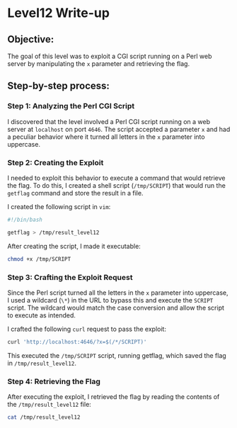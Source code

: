 # Level12 Write-up

## Objective:

The goal of this level was to exploit a CGI script running on a Perl web server by manipulating the `x` parameter and retrieving the flag.

## Step-by-step process:

### Step 1: Analyzing the Perl CGI Script

I discovered that the level involved a Perl CGI script running on a web server at `localhost` on port `4646`. The script accepted a parameter `x` and had a peculiar behavior where it turned all letters in the `x` parameter into uppercase.

### Step 2: Creating the Exploit

I needed to exploit this behavior to execute a command that would retrieve the flag. To do this, I created a shell script (`/tmp/SCRIPT`) that would run the `getflag` command and store the result in a file.

I created the following script in `vim`:

```bash
#!/bin/bash

getflag > /tmp/result_level12
```

After creating the script, I made it executable:

```bash
chmod +x /tmp/SCRIPT
```

### Step 3: Crafting the Exploit Request

Since the Perl script turned all the letters in the `x` parameter into uppercase, I used a wildcard (`\*`) in the URL to bypass this and execute the `SCRIPT` script. The wildcard would match the case conversion and allow the script to execute as intended.

I crafted the following `curl` request to pass the exploit:

```bash
curl 'http://localhost:4646/?x=$(/*/SCRIPT)'
```

This executed the `/tmp/SCRIPT` script, running getflag, which saved the flag in `/tmp/result_level12`.

### Step 4: Retrieving the Flag

After executing the exploit, I retrieved the flag by reading the contents of the `/tmp/result_level12` file:

```bash
cat /tmp/result_level12
```
